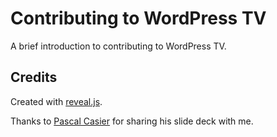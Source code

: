 # Contributing to WordPress TV

A brief introduction to contributing to WordPress TV.

## Credits

Created with [reveal.js](https://github.com/hakimel/reveal.js).

Thanks to [Pascal Casier](https://twitter.com/epascalc) for sharing his slide deck with me.